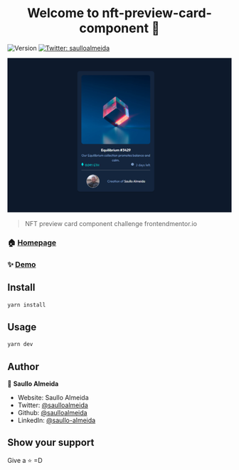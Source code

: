 <h1 align="center">Welcome to nft-preview-card-component 👋</h1>
<p>
  <img alt="Version" src="https://img.shields.io/badge/version-0.0.0-blue.svg?cacheSeconds=2592000" />
  <a href="https://twitter.com/saulloalmeida" target="_blank">
    <img alt="Twitter: saulloalmeida" src="https://img.shields.io/twitter/follow/saulloalmeida.svg?style=social" />
  </a>
</p>

![project-screen](https://github.com/saulloalmeida/nft-preview-card-component/blob/master/screen.png?raw=true)

> NFT preview card component challenge frontendmentor.io

### 🏠 [Homepage](https://nft-preview-card-component-blond-eight.vercel.app/)

### ✨ [Demo](https://nft-preview-card-component-blond-eight.vercel.app/)

## Install

```sh
yarn install
```

## Usage

```sh
yarn dev
```

## Author

👤 **Saullo Almeida**

* Website: Saullo Almeida
* Twitter: [@saulloalmeida](https://twitter.com/saulloalmeida)
* Github: [@saulloalmeida](https://github.com/saulloalmeida)
* LinkedIn: [@saullo-almeida](https://linkedin.com/in/saullo-almeida)

## Show your support

Give a ⭐️  =D
